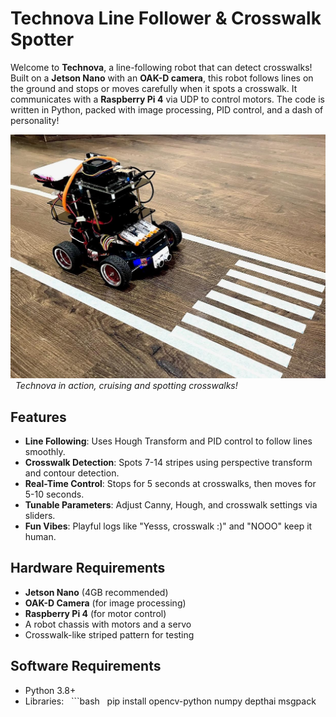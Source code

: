 # Technova Line Follower & Crosswalk Spotter

Welcome to **Technova**, a line-following robot that can detect crosswalks! Built on a **Jetson Nano** with an **OAK-D camera**, this robot follows lines on the ground and stops or moves carefully when it spots a crosswalk. It communicates with a **Raspberry Pi 4** via UDP to control motors. The code is written in Python, packed with image processing, PID control, and a dash of personality! 

![Technova Robot](images/Technova_robot.jpg) 
*Technova in action, cruising and spotting crosswalks!*

## Features
- **Line Following**: Uses Hough Transform and PID control to follow lines smoothly.
- **Crosswalk Detection**: Spots 7-14 stripes using perspective transform and contour detection.
- **Real-Time Control**: Stops for 5 seconds at crosswalks, then moves for 5-10 seconds.
- **Tunable Parameters**: Adjust Canny, Hough, and crosswalk settings via sliders.
- **Fun Vibes**: Playful logs like "Yesss, crosswalk :)" and "NOOO" keep it human.

## Hardware Requirements
- **Jetson Nano** (4GB recommended)
- **OAK-D Camera** (for image processing)
- **Raspberry Pi 4** (for motor control)
- A robot chassis with motors and a servo
- Crosswalk-like striped pattern for testing

## Software Requirements
- Python 3.8+
- Libraries:
  ```bash
  pip install opencv-python numpy depthai msgpack
